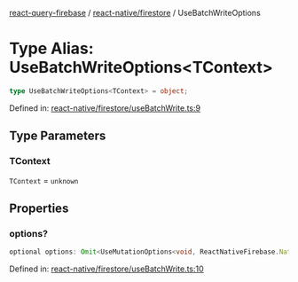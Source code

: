 [react-query-firebase](../../../modules.md) / [react-native/firestore](../index.md) / UseBatchWriteOptions

# Type Alias: UseBatchWriteOptions\<TContext\>

```ts
type UseBatchWriteOptions<TContext> = object;
```

Defined in: [react-native/firestore/useBatchWrite.ts:9](https://github.com/vpishuk/react-query-firebase/blob/09a15a5d938c4bdaa4fd86491bcf8ea41c16371f/react-native/firestore/useBatchWrite.ts#L9)

## Type Parameters

### TContext

`TContext` = `unknown`

## Properties

### options?

```ts
optional options: Omit<UseMutationOptions<void, ReactNativeFirebase.NativeFirebaseError, UseBatchWriteVariables, TContext>, "mutationFn">;
```

Defined in: [react-native/firestore/useBatchWrite.ts:10](https://github.com/vpishuk/react-query-firebase/blob/09a15a5d938c4bdaa4fd86491bcf8ea41c16371f/react-native/firestore/useBatchWrite.ts#L10)

